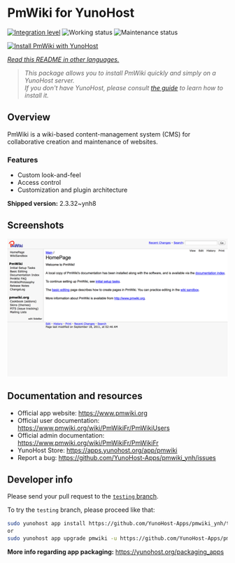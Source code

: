 <!--
N.B.: This README was automatically generated by <https://github.com/YunoHost/apps/tree/master/tools/readme_generator>
It shall NOT be edited by hand.
-->

# PmWiki for YunoHost

[![Integration level](https://dash.yunohost.org/integration/pmwiki.svg)](https://ci-apps.yunohost.org/ci/apps/pmwiki/) ![Working status](https://ci-apps.yunohost.org/ci/badges/pmwiki.status.svg) ![Maintenance status](https://ci-apps.yunohost.org/ci/badges/pmwiki.maintain.svg)

[![Install PmWiki with YunoHost](https://install-app.yunohost.org/install-with-yunohost.svg)](https://install-app.yunohost.org/?app=pmwiki)

*[Read this README in other languages.](./ALL_README.md)*

> *This package allows you to install PmWiki quickly and simply on a YunoHost server.*  
> *If you don't have YunoHost, please consult [the guide](https://yunohost.org/install) to learn how to install it.*

## Overview

PmWiki is a wiki-based content-management system (CMS) for collaborative creation and maintenance of websites. 

### Features

- Custom look-and-feel
- Access control
- Customization and plugin architecture

**Shipped version:** 2.3.32~ynh8

## Screenshots

![Screenshot of PmWiki](./doc/screenshots/pmwiki.png)

## Documentation and resources

- Official app website: <https://www.pmwiki.org>
- Official user documentation: <https://www.pmwiki.org/wiki/PmWikiFr/PmWikiUsers>
- Official admin documentation: <https://www.pmwiki.org/wiki/PmWikiFr/PmWikiFr>
- YunoHost Store: <https://apps.yunohost.org/app/pmwiki>
- Report a bug: <https://github.com/YunoHost-Apps/pmwiki_ynh/issues>

## Developer info

Please send your pull request to the [`testing` branch](https://github.com/YunoHost-Apps/pmwiki_ynh/tree/testing).

To try the `testing` branch, please proceed like that:

```bash
sudo yunohost app install https://github.com/YunoHost-Apps/pmwiki_ynh/tree/testing --debug
or
sudo yunohost app upgrade pmwiki -u https://github.com/YunoHost-Apps/pmwiki_ynh/tree/testing --debug
```

**More info regarding app packaging:** <https://yunohost.org/packaging_apps>
